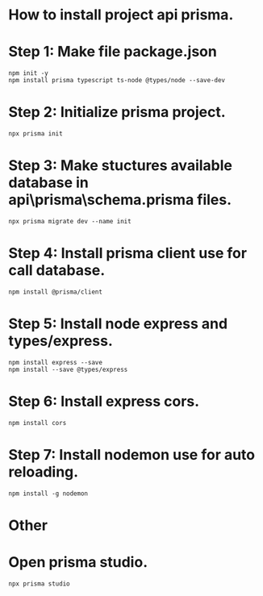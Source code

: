 # How to install project api prisma.

# Step 1: Make file package.json
    npm init -y 
    npm install prisma typescript ts-node @types/node --save-dev

# Step 2: Initialize prisma project.
    npx prisma init

# Step 3: Make stuctures available database in api\prisma\schema.prisma files.
    npx prisma migrate dev --name init

# Step 4: Install prisma client use for call database.
    npm install @prisma/client

# Step 5: Install node express and types/express.  
    npm install express --save
    npm install --save @types/express

# Step 6: Install express cors.
    npm install cors

# Step 7: Install nodemon use for auto reloading.
    npm install -g nodemon

# Other
# Open prisma studio.
    npx prisma studio